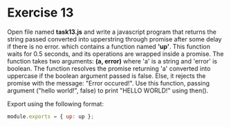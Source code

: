 # Exercise 13


Open file named **task13.js** and write a javascript program that returns the string passed converted into upperstring through promise after some delay if there is no error. which contains a function named **'up'**. This function waits for 0.5 seconds, and its operations are wrapped inside a promise. The function takes two arguments: **(a, error)** where 'a' is a string and 'error' is boolean. The function resolves the promise returning 'a' converted into uppercase if the boolean argument passed is false. Else, it rejects the promise with the message: "Error occured!".
Use this function, passing argument ("hello world!", false) to print "HELLO WORLD!" using then().

Export using the following format:

```js
module.exports = { up: up };
```